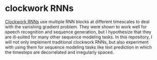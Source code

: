 # clockwork RNNs

[Clockwork RNNs](https://arxiv.org/pdf/1402.3511v1.pdf?) use multiple RNN blocks at different timescales to deal with the vanishing gradient problem. They were shown to work well for speech recognition and sequence generation, but I hypothesize that they are ill-suited for many other sequence modeling tasks. In this repository, I will not only implement traditional clockwork RNNs, but also experiment with using them for sequence modeling tasks like text prediction in which the timesteps are decorrelated and irregularly spaced.
